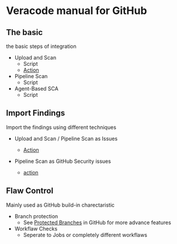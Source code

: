 # Veracode manual for GitHub

## The basic

the basic steps of integration

- Upload and Scan 
  - Script
  - [Action](https://github.com/marketplace/actions/veracode-upload-and-scan)
- Pipeline Scan
  - Script
- Agent-Based SCA
  - Script

## Import Findings

Import the findings using different techniques

- Upload and Scan / Pipeline Scan as Issues
  - [Action](https://github.com/marketplace/actions/veracode-scan-results-to-github-issues)

- Pipeline Scan as GitHub Security issues
  - [action](https://github.com/marketplace/actions/veracode-static-analysis-pipeline-scan-and-sarif-import)

## Flaw Control

Mainly used as GitHub build-in charectaristic

- Branch protection
  - See [Protected Branches](https://docs.github.com/en/repositories/configuring-branches-and-merges-in-your-repository/defining-the-mergeability-of-pull-requests/about-protected-branches) in GitHub for more advance features
- Workflaw Checks
  - Seperate to Jobs or completely different workflaws  

